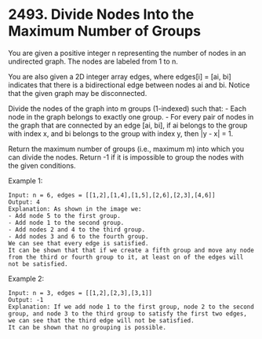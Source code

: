 # 2493. Divide Nodes Into the Maximum Number of Groups

You are given a positive integer n representing the number of nodes in an undirected graph. The nodes are labeled from 1 to n.

You are also given a 2D integer array edges, where edges[i] = [ai, bi] indicates that there is a bidirectional edge between nodes ai and bi. Notice that the given graph may be disconnected.

Divide the nodes of the graph into m groups (1-indexed) such that:
    - Each node in the graph belongs to exactly one group.
    - For every pair of nodes in the graph that are connected by an edge [ai, bi], if ai belongs to the group with index x, and bi belongs to the group with index y, then |y - x| = 1.

Return the maximum number of groups (i.e., maximum m) into which you can divide the nodes. Return -1 if it is impossible to group the nodes with the given conditions.

Example 1:
```
Input: n = 6, edges = [[1,2],[1,4],[1,5],[2,6],[2,3],[4,6]]
Output: 4
Explanation: As shown in the image we:
- Add node 5 to the first group.
- Add node 1 to the second group.
- Add nodes 2 and 4 to the third group.
- Add nodes 3 and 6 to the fourth group.
We can see that every edge is satisfied.
It can be shown that that if we create a fifth group and move any node from the third or fourth group to it, at least on of the edges will not be satisfied.
```

Example 2:
```
Input: n = 3, edges = [[1,2],[2,3],[3,1]]
Output: -1
Explanation: If we add node 1 to the first group, node 2 to the second group, and node 3 to the third group to satisfy the first two edges, we can see that the third edge will not be satisfied.
It can be shown that no grouping is possible.
```